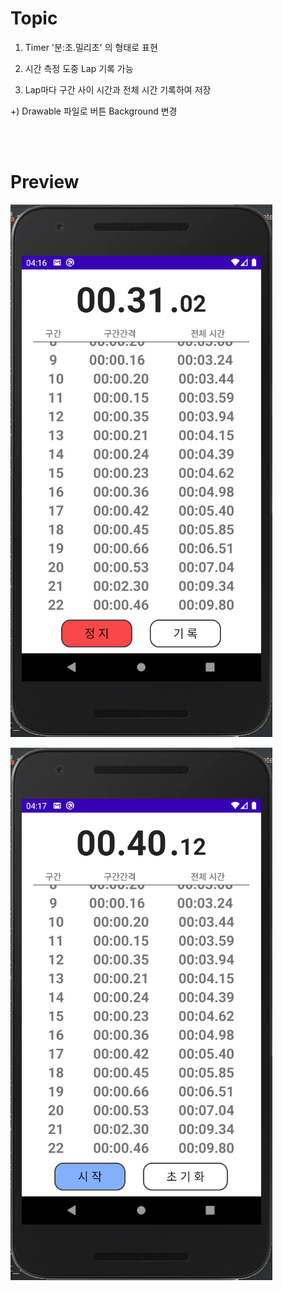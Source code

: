 # Topic

1. Timer '분:초.밀리초' 의 형태로 표현

2. 시간 측정 도중 Lap 기록 가능

3. Lap마다 구간 사이 시간과 전체 시간 기록하여 저장

+) Drawable 파일로 버튼 Background 변경

<br><br>

# Preview

![preview](preview.png)

![preview](preview2.png)
